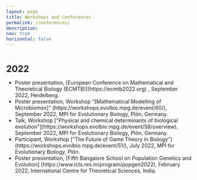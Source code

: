 ```yaml
---
layout: page
title: Workshops and Conferences
permalink: /conferences/
description: 
nav: true
horizontal: false
---
```


<b> <font size="5">  
2022
</font>  </b> 

 <ul>
  <li> Poster presentation, [European Conference on Mathematical and Theoretical Biology (ECMTB)](https://ecmtb2022.org) , September 2022, Heidelberg.</li>
  <li> Poster presentation, Workshop "[Mathematical Modelling of Microbiomes]" (https://workshops.evolbio.mpg.de/event/60/), September 2022, MPI for Evolutionary Biology,  Plön, Germany.</li>
  <li> Talk, Workshop ["Physical and chemical determinants of biological evolution"](https://workshops.evolbio.mpg.de/event/59/overview), September 2022, MPI for Evolutionary Biology, Plön, Germany.</li>
  <li> Participant, Workshop ["The Future of Game Theory in Biology"] (https://workshops.evolbio.mpg.de/event/51/), July 2022, MPI for Evolutionary Biology, Plön. </li>
  <li> Poster presentation, [Fifth Bangalore School on Population Genetics and Evolution] (https://www.icts.res.in/program/popgen2022), February 2022, International Centre for Theoretical Sciences, India. </li>
</ul> 

